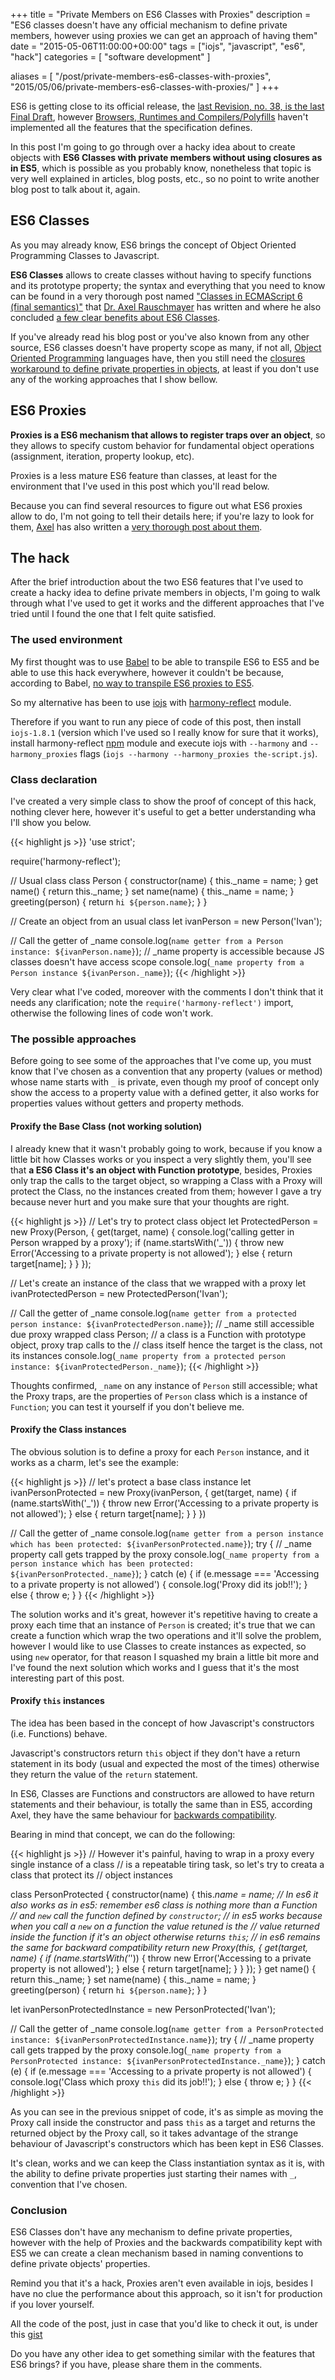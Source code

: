 +++
title = "Private Members on ES6 Classes with Proxies"
description = "ES6 classes doesn't have any official mechanism to define private members, however using proxies we can get an approach of having them"
date = "2015-05-06T11:00:00+00:00"
tags = ["iojs", "javascript", "es6", "hack"]
categories = [
  "software development"
]

aliases = [
  "/post/private-members-es6-classes-with-proxies",
  "2015/05/06/private-members-es6-classes-with-proxies/"
]
+++

ES6 is getting close to its official release, the <a href="http://wiki.ecmascript.org/doku.php?id=harmony:specification_drafts" target="_blank">last Revision, no. 38, is the last Final Draft</a>, however <a href="https://kangax.github.io/compat-table/es6/" target="_blank">Browsers, Runtimes and Compilers/Polyfills</a> haven't implemented all the features that the specification defines.

In this post I'm going to go through over a hacky idea about to create objects with __ES6 Classes with private members without using closures as in ES5__, which is possible as you probably know, nonetheless that topic is very well explained in articles, blog posts, etc., so no point to write another blog post to talk about it, again.


## ES6 Classes

As you may already know, ES6 brings the concept of Object Oriented Programming Classes to Javascript.

__ES6 Classes__ allows to create classes without having to specify functions and its prototype property; the syntax and everything that you need to know can be found in a very thorough post named <a href="http://www.2ality.com/2015/02/es6-classes-final.html" target="_blank">"Classes in ECMAScript 6 (final semantics)"</a> that <a href="http://rauschma.de/" target="_blank">Dr. Axel Rauschmayer</a> has written and where he also concluded <a href="http://www.2ality.com/2015/02/es6-classes-final.html#does_javascript_need_classes%3F" target="_blank">a few clear benefits about ES6 Classes</a>.

If you've already read his blog post or you've also known from any other source, ES6 classes doesn't have property scope as many, if not all, <a href="http://en.wikipedia.org/wiki/Object-oriented_programming" target="_blank">Object Oriented Programming</a> languages have, then you still need the <a href="https://developer.mozilla.org/en-US/docs/Web/JavaScript/Closures#Emulating_private_methods_with_closures" target="_blank">closures workaround to define private properties in objects</a>, at least if you don't use any of the working approaches that I show bellow.


## ES6 Proxies

 __Proxies is a ES6 mechanism that allows to register traps over an object__, so they allows to specify custom behavior for fundamental object operations (assignment, iteration, property lookup, etc).

 Proxies is a less mature ES6 feature than classes, at least for the environment that I've used in this post which you'll read below.

 Because you can find several resources to figure out what ES6 proxies allow to do, I'm not going to tell their details here; if you're lazy to look for them, <a href="http://rauschma.de/" target="_blank" rel="nofollow">Axel</a> has also written a <a href="http://www.2ality.com/2014/12/es6-proxies.html" target="_blank">very thorough post about them</a>.


## The hack

After the brief introduction about the two ES6 features that I've used to create a hacky idea to define private members in objects, I'm going to walk through what I've used to get it works and the different approaches that I've tried until I found the one that I felt quite satisfied.


### The used environment

My first thought was to use <a href="http://babeljs.io/" target="_blank" rel="nofollow">Babel</a> to be able to transpile ES6 to ES5 and be able to use this hack everywhere, however it couldn't be because, according to Babel, <a href="http://babeljs.io/docs/learn-es6/#proxies" target="_blank">no way to transpile ES6 proxies to ES5</a>.

So my alternative has been to use <a href="https://iojs.org/" target="_blank" rel="nofollow">iojs</a> with <a href="https://www.npmjs.com/package/harmony-reflect" target="_blank">harmony-reflect</a> module.

Therefore if you want to run any piece of code of this post, then install `iojs-1.8.1` (version which I've used so I really know for sure that it works), install harmony-reflect <a href="https://www.npmjs.com" target="_blank" rel="nofollow">npm</a> module and execute iojs with `--harmony` and `--harmony_proxies` flags (`iojs --harmony --harmony_proxies the-script.js`).


### Class declaration

I've created a very simple class to show the proof of concept of this hack, nothing clever here, however it's useful to get a better understanding wha I'll show you below.

{{< highlight js >}}
'use strict';

require('harmony-reflect');

// Usual class
class Person {
  constructor(name) {
    this._name = name;
  }
  get name() {
    return this._name;
  }
  set name(name) {
    this._name = name;
  }
  greeting(person) {
    return `hi ${person.name}`;
  }
}

// Create an object from an usual class
let ivanPerson = new Person('Ivan');

// Call the getter of _name
console.log(`name getter from a Person instance: ${ivanPerson.name}`);
// _name property is accessible because JS classes doesn't have access scope
console.log(`_name property from a Person instance ${ivanPerson._name}`);
 {{< /highlight >}}

 Very clear what I've coded, moreover with the comments I don't think that it needs any clarification; note the `require('harmony-reflect')` import, otherwise the following lines of code won't work.


### The possible approaches

Before going to see some of the approaches that I've come up, you must know that I've chosen as a convention that any property (values or method) whose name starts with `_` is private, even though my proof of concept only show the access to a property value with a defined getter, it also works for properties values without getters and property methods.


#### Proxify the Base Class (not working solution)

I already knew that it wasn't probably going to work, because if you know a little bit how Classes works or you inspect a very slightly them, you'll see that __a ES6 Class it's an object with Function prototype__, besides, Proxies only trap the calls to the target object, so wrapping a Class with a Proxy will protect the Class, no the instances created from them; however I gave a try because never hurt and you make sure that your thoughts are right.

{{< highlight js >}}
// Let's try to protect class object
let ProtectedPerson = new Proxy(Person, {
  get(target, name) {
    console.log('calling getter in Person wrapped by a proxy');
    if (name.startsWith('_')) {
      throw new Error('Accessing to a private property is not allowed');
    } else {
      return target[name];
    }
  }
});

// Let's create an instance of the class that we wrapped with a proxy
let ivanProtectedPerson = new ProtectedPerson('Ivan');

// Call the getter of _name
console.log(`name getter from a protected person instance: ${ivanProtectedPerson.name}`);
// _name still accessible due proxy wrapped class Person;
// a class is a Function with prototype object, proxy trap calls to the
// class itself hence the target is the class, not its instances
console.log(`_name property from a protected person instance: ${ivanProtectedPerson._name}`);
{{< /highlight >}}

Thoughts confirmed, `_name` on any instance of `Person` still accessible; what the Proxy traps, are the properties of `Person` class which is a instance of `Function`; you can test it yourself if you don't believe me.


#### Proxify the Class instances

The obvious solution is to define a proxy for each `Person` instance, and it works as a charm, let's see the example:

{{< highlight js >}}
// let's protect a base class instance
let ivanPersonProtected = new Proxy(ivanPerson, {
  get(target, name) {
    if (name.startsWith('_')) {
      throw new Error('Accessing to a private property is not allowed');
    } else {
      return target[name];
    }
  }
})

// Call the getter of _name
console.log(`name getter from a person instance which has been protected: ${ivanPersonProtected.name}`);
try {
  // _name property call gets trapped by the proxy
  console.log(`_name property from a person instance which has been protected: ${ivanPersonProtected._name}`);
} catch (e) {
  if (e.message === 'Accessing to a private property is not allowed') {
    console.log('Proxy did its job!!');
  } else {
    throw e;
  }
}
{{< /highlight >}}

The solution works and it's great, however it's repetitive having to create a proxy each time that an instance of `Person` is created; it's true that we can create a function which wrap the two operations and it'll solve the problem, however I would like to use Classes to create instances as expected, so using `new` operator, for that reason I squashed my brain a little bit more and I've found the next solution which works and I guess that it's the most interesting part of this post.


#### Proxify `this` instances

The idea has been based in the concept of how Javascript's constructors (i.e. Functions) behave.

Javascript's constructors  return `this` object if they don't have a return statement in its body (usual and expected the most of the times) otherwise they return the value of the `return` statement.

In ES6, Classes are Functions and constructors are allowed to have return statements and their behaviour, is totally the same than in ES5, according Axel, they have the same behaviour for [backwards compatibility](http://www.2ality.com/2015/02/es6-classes-final.html#safety_checks).

Bearing in mind that concept, we can do the following:

{{< highlight js >}}
// However it's painful, having to wrap in a proxy every single instance of a class
// is a repeatable tiring task, so let's try to creata a class that protect its
// object instances

class PersonProtected {
  constructor(name) {
    this._name = name;
    // In es6 it also works as in es5: remember es6 class is nothing more than a Function
    // and `new` call the function defined by `constructor`;
    // in es5 works because when you call a `new` on a function the value retuned is the
    // value returned inside the function if it's an object otherwise returns `this`;
    // in es6 remains the same for backward compatibility
    return new Proxy(this, {
      get(target, name) {
        if (name.startsWith('_')) {
          throw new Error('Accessing to a private property is not allowed');
        } else {
          return target[name];
        }
      }
    });
  }
  get name() {
    return this._name;
  }
  set name(name) {
    this._name = name;
  }
  greeting(person) {
    return `hi ${person.name}`;
  }
}

let ivanPersonProtectedInstance = new PersonProtected('Ivan');

// Call the getter of _name
console.log(`name getter from a PersonProtected instance: ${ivanPersonProtectedInstance.name}`);
try {
  // _name property call gets trapped by the proxy
  console.log(`_name property from a PersonProtected instance: ${ivanPersonProtectedInstance._name}`);
} catch (e) {
  if (e.message === 'Accessing to a private property is not allowed') {
    console.log('Class which proxy `this` did its job!!');
  } else {
    throw e;
  }
}
{{< /highlight >}}

As you can see in the previous snippet of code, it's as simple as moving the Proxy call inside the constructor and pass `this` as a target and returns the returned object by the Proxy call, so it takes advantage of the strange behaviour of Javascript's constructors which has been kept in ES6 Classes.

It's clean, works and we can keep the Class instantiation syntax as it is, with the ability to define private properties just starting their names with `_`, convention that I've chosen.


### Conclusion

ES6 Classes don't have any mechanism to define private properties, however with the help of Proxies and the backwards compatibility kept with ES5 we can create a clean mechanism based in naming conventions to define private objects' properties.

Remind you that it's a hack, Proxies aren't even available in iojs, besides I have no clue the performance about this approach, so it isn't for production if you lover yourself.

All the code of the post, just in case that you'd like to check it out, is under this <a href="https://gist.github.com/ifraixedes/e9311748c961f1dbb93e" target="_blank">gist</a>


Do you have any other idea to get something similar with the features that ES6 brings? if you have, please share them in the comments.
